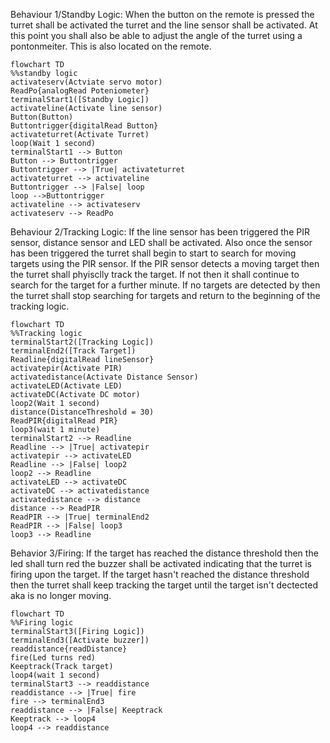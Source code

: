  Behaviour 1/Standby Logic: When the button on the remote is pressed the turret shall be activated the turret and the line sensor shall be activated. At this point you shall also be able to adjust the angle of the turret using a pontonmeiter. This is also located on the remote. 

 ```mermaid
 flowchart TD
 %%standby logic
 activateserv(Actviate servo motor)
ReadPo{analogRead Poteniometer}
terminalStart1([Standby Logic])
 activateline(Activate line sensor)
 Button(Button)
Buttontrigger{digitalRead Button}
activateturret(Activate Turret)
loop(Wait 1 second)
terminalStart1 --> Button
Button --> Buttontrigger
Buttontrigger --> |True| activateturret
activateturret --> activateline
Buttontrigger --> |False| loop
loop -->Buttontrigger
activateline --> activateserv
activateserv --> ReadPo
```
Behaviour 2/Tracking Logic: If the line sensor has been triggered the PIR sensor, distance sensor and LED shall be activated. Also once the sensor has been triggered the turret shall begin to start to search for moving targets using the PIR sensor. If the PIR sensor detects a moving target then the turret shall phyisclly track the target. If not then it shall continue to search for the target for a further minute. If no targets are detected by then the turret shall stop searching for targets and return to the beginning of the tracking logic. 
```mermaid
flowchart TD
%%Tracking logic
terminalStart2([Tracking Logic])
terminalEnd2([Track Target])
Readline{digitalRead lineSensor}
activatepir(Activate PIR)
activatedistance(Activate Distance Sensor)
activateLED(Activate LED)
activateDC(Activate DC motor)
loop2(Wait 1 second)
distance(DistanceThreshold = 30)
ReadPIR{digitalRead PIR}
loop3(wait 1 minute)
terminalStart2 --> Readline
Readline --> |True| activatepir
activatepir --> activateLED
Readline --> |False| loop2
loop2 --> Readline
activateLED --> activateDC
activateDC --> activatedistance
activatedistance --> distance
distance --> ReadPIR
ReadPIR --> |True| terminalEnd2
ReadPIR --> |False| loop3
loop3 --> Readline
```
Behavior 3/Firing: If the target has reached the distance threshold then the led shall turn red the buzzer shall be activated indicating that the turret is firing upon the target. If the target hasn't reached the distance threshold then the turret shall keep tracking the target until the target isn't dectected aka is no longer moving.
```mermaid
flowchart TD
%%Firing logic
terminalStart3([Firing Logic])
terminalEnd3([Activate buzzer])
readdistance{readDistance}
fire(Led turns red) 
Keeptrack(Track target)
loop4(wait 1 second)
terminalStart3 --> readdistance
readdistance --> |True| fire
fire --> terminalEnd3
readdistance --> |False| Keeptrack
Keeptrack --> loop4 
loop4 --> readdistance
```